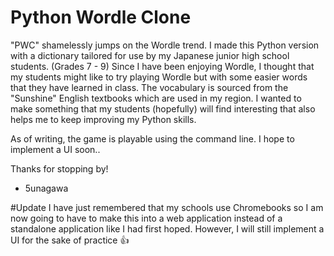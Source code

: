 # Python Wordle Clone
"PWC" shamelessly jumps on the Wordle trend. I made this Python version with a dictionary tailored for use by my Japanese junior high school students. (Grades 7 - 9)
Since I have been enjoying Wordle, I thought that my students might like to try playing Wordle but with some easier words that they have learned in class.
The vocabulary is sourced from the "Sunshine" English textbooks which are used in my region.
I wanted to make something that my students (hopefully) will find interesting that also helps me to keep improving my Python skills.

As of writing, the game is playable using the command line. I hope to implement a UI soon..

Thanks for stopping by!
- 5unagawa

#Update
I have just remembered that my schools use Chromebooks so I am now going to have to make this into a web application instead of a standalone application like I had first hoped.
However, I will still implement a UI for the sake of practice 👍
